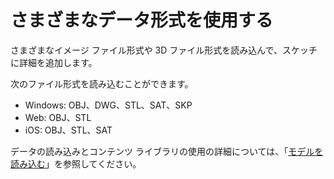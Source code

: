 # さまざまなデータ形式を使用する

さまざまなイメージ ファイル形式や 3D ファイル形式を読み込んで、スケッチに詳細を追加します。

次のファイル形式を読み込むことができます。

* Windows: OBJ、DWG、STL、SAT、SKP&#x20;
* Web: OBJ、STL
* iOS: OBJ、STL、SAT

データの読み込みとコンテンツ ライブラリの使用の詳細については、「[モデルを読み込む](../formit-primer/part-i/import-export-and-content-library.md)」を参照してください。
